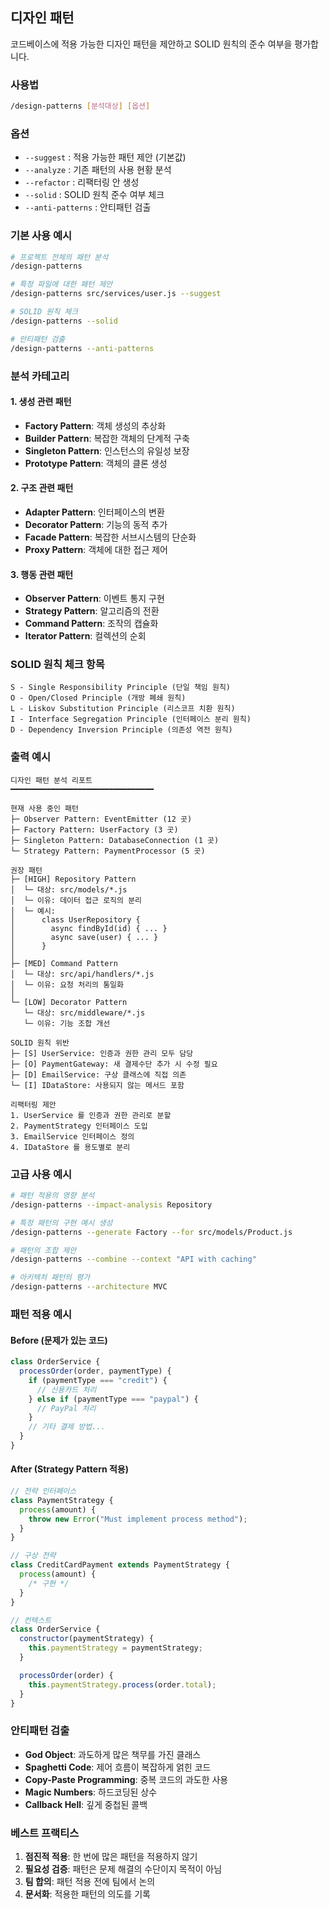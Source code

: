## 디자인 패턴

코드베이스에 적용 가능한 디자인 패턴을 제안하고 SOLID 원칙의 준수 여부을 평가합니다.

### 사용법

```bash
/design-patterns [분석대상] [옵션]
```

### 옵션

- `--suggest` : 적용 가능한 패턴 제안 (기본값)
- `--analyze` : 기존 패턴의 사용 현황 분석
- `--refactor` : 리팩터링 안 생성
- `--solid` : SOLID 원칙 준수 여부 체크
- `--anti-patterns` : 안티패턴 검출

### 기본 사용 예시

```bash
# 프로젝트 전체의 패턴 분석
/design-patterns

# 특정 파일에 대한 패턴 제안
/design-patterns src/services/user.js --suggest

# SOLID 원칙 체크
/design-patterns --solid

# 안티패턴 검출
/design-patterns --anti-patterns
```

### 분석 카테고리

#### 1. 생성 관련 패턴

- **Factory Pattern**: 객체 생성의 추상화
- **Builder Pattern**: 복잡한 객체의 단계적 구축
- **Singleton Pattern**: 인스턴스의 유일성 보장
- **Prototype Pattern**: 객체의 클론 생성

#### 2. 구조 관련 패턴

- **Adapter Pattern**: 인터페이스의 변환
- **Decorator Pattern**: 기능의 동적 추가
- **Facade Pattern**: 복잡한 서브시스템의 단순화
- **Proxy Pattern**: 객체에 대한 접근 제어

#### 3. 행동 관련 패턴

- **Observer Pattern**: 이벤트 통지 구현
- **Strategy Pattern**: 알고리즘의 전환
- **Command Pattern**: 조작의 캡슐화
- **Iterator Pattern**: 컬렉션의 순회

### SOLID 원칙 체크 항목

```
S - Single Responsibility Principle (단일 책임 원칙)
O - Open/Closed Principle (개방 폐쇄 원칙)
L - Liskov Substitution Principle (리스코프 치환 원칙)
I - Interface Segregation Principle (인터페이스 분리 원칙)
D - Dependency Inversion Principle (의존성 역전 원칙)
```

### 출력 예시

```
디자인 패턴 분석 리포트
━━━━━━━━━━━━━━━━━━━━━━━━━━━━━━━━

현재 사용 중인 패턴
├─ Observer Pattern: EventEmitter (12 곳)
├─ Factory Pattern: UserFactory (3 곳)
├─ Singleton Pattern: DatabaseConnection (1 곳)
└─ Strategy Pattern: PaymentProcessor (5 곳)

권장 패턴
├─ [HIGH] Repository Pattern
│  └─ 대상: src/models/*.js
│  └─ 이유: 데이터 접근 로직의 분리
│  └─ 예시:
│      class UserRepository {
│        async findById(id) { ... }
│        async save(user) { ... }
│      }
│
├─ [MED] Command Pattern
│  └─ 대상: src/api/handlers/*.js
│  └─ 이유: 요청 처리의 통일화
│
└─ [LOW] Decorator Pattern
   └─ 대상: src/middleware/*.js
   └─ 이유: 기능 조합 개선

SOLID 원칙 위반
├─ [S] UserService: 인증과 권한 관리 모두 담당
├─ [O] PaymentGateway: 새 결제수단 추가 시 수정 필요
├─ [D] EmailService: 구상 클래스에 직접 의존
└─ [I] IDataStore: 사용되지 않는 메서드 포함

리팩터링 제안
1. UserService 를 인증과 권한 관리로 분할
2. PaymentStrategy 인터페이스 도입
3. EmailService 인터페이스 정의
4. IDataStore 를 용도별로 분리
```

### 고급 사용 예시

```bash
# 패턴 적용의 영향 분석
/design-patterns --impact-analysis Repository

# 특정 패턴의 구현 예시 생성
/design-patterns --generate Factory --for src/models/Product.js

# 패턴의 조합 제안
/design-patterns --combine --context "API with caching"

# 아키텍처 패턴의 평가
/design-patterns --architecture MVC
```

### 패턴 적용 예시

#### Before (문제가 있는 코드)

```javascript
class OrderService {
  processOrder(order, paymentType) {
    if (paymentType === "credit") {
      // 신용카드 처리
    } else if (paymentType === "paypal") {
      // PayPal 처리
    }
    // 기타 결제 방법...
  }
}
```

#### After (Strategy Pattern 적용)

```javascript
// 전략 인터페이스
class PaymentStrategy {
  process(amount) {
    throw new Error("Must implement process method");
  }
}

// 구상 전략
class CreditCardPayment extends PaymentStrategy {
  process(amount) {
    /* 구현 */
  }
}

// 컨텍스트
class OrderService {
  constructor(paymentStrategy) {
    this.paymentStrategy = paymentStrategy;
  }

  processOrder(order) {
    this.paymentStrategy.process(order.total);
  }
}
```

### 안티패턴 검출

- **God Object**: 과도하게 많은 책무를 가진 클래스
- **Spaghetti Code**: 제어 흐름이 복잡하게 얽힌 코드
- **Copy-Paste Programming**: 중복 코드의 과도한 사용
- **Magic Numbers**: 하드코딩된 상수
- **Callback Hell**: 깊게 중첩된 콜백

### 베스트 프랙티스

1. **점진적 적용**: 한 번에 많은 패턴을 적용하지 않기
2. **필요성 검증**: 패턴은 문제 해결의 수단이지 목적이 아님
3. **팀 합의**: 패턴 적용 전에 팀에서 논의
4. **문서화**: 적용한 패턴의 의도를 기록